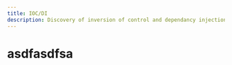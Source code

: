 ```yaml
---
title: IOC/DI
description: Discovery of inversion of control and dependancy injection.
---
```


# asdfasdfsa